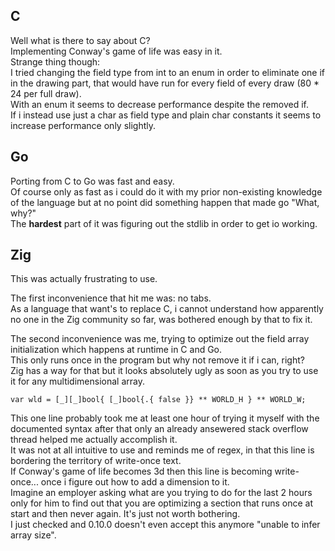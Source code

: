 ## C

Well what is there to say about C?  
Implementing Conway's game of life was easy in it.  
Strange thing though:  
I tried changing the field type from int to an enum in order to eliminate one if
in the drawing part, that would have run for every field of every draw
(80 * 24 per full draw).  
With an enum it seems to decrease performance despite the removed if.  
If i instead use just a char as field type and plain char constants it seems to
increase performance only slightly.  


## Go

Porting from C to Go was fast and easy.  
Of course only as fast as i could do it with my prior non-existing knowledge of
the language but at no point did something happen that made go "What, why?"  
The __hardest__ part of it was figuring out the stdlib in order to get io
working.  


## Zig

This was actually frustrating to use.  
  
The first inconvenience that hit me was: no tabs.  
As a language that want's to replace C, i cannot understand how apparently no
one in the Zig community so far, was bothered enough by that to fix it.  
  
The second inconvenience was me, trying to optimize out the field array
initialization which happens at runtime in C and Go.  
This only runs once in the program but why not remove it if i can, right?  
Zig has a way for that but it looks absolutely ugly as soon as you try to use it
for any multidimensional array.  

```zig
var wld = [_][_]bool{ [_]bool{.{ false }} ** WORLD_H } ** WORLD_W;
```

This one line probably took me at least one hour of trying it myself with the
documented syntax after that only an already ansewered stack overflow thread
helped me actually accomplish it.  
It was not at all intuitive to use and reminds me of regex, in that this line is
bordering the territory of write-once text.  
If Conway's game of life becomes 3d then this line is becoming write-once...
once i figure out how to add a dimension to it.  
Imagine an employer asking what are you trying to do for the last 2 hours only
for him to find out that you are optimizing a section that runs once at start
and then never again. It's just not worth bothering.  
I just checked and 0.10.0 doesn't even accept this anymore "unable to infer
array size".  
